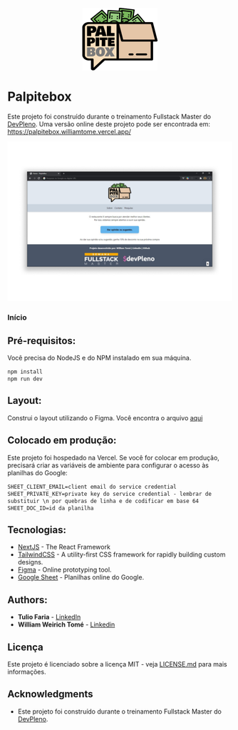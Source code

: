 <p align="center"><a href="#" target="_blank"><img src="https://github.com/williamtome/palpitebox/blob/master/public/logo_palpitebox.png?raw=true"></a></p>

# Palpitebox

Este projeto foi construído durante o treinamento Fullstack Master do [DevPleno](https://devpleno.com). Uma versão online deste projeto pode ser encontrada em: https://palpitebox.williamtome.vercel.app/

![Preview](https://github.com/williamtome/palpitebox/blob/master/print.png?raw=true)

### Início



## Pré-requisitos:

Você precisa do NodeJS e do NPM instalado em sua máquina.

```
npm install
npm run dev
```

## Layout:

Construi o layout utilizando o Figma. Você encontra o arquivo [aqui](https://www.figma.com/file/DpH4mvDQkLgD0OajjHIrlO/palpitebox-escopo?node-id=0%3A1)

## Colocado em produção:

Este projeto foi hospedado na Vercel. Se você for colocar em produção, precisará criar as variáveis de ambiente para configurar o acesso às planilhas do Google:

```
SHEET_CLIENT_EMAIL=client email do service credential
SHEET_PRIVATE_KEY=private key do service credential - lembrar de substituir \n por quebras de linha e de codificar em base 64
SHEET_DOC_ID=id da planilha
```
## Tecnologias:

* [NextJS](https://nextjs.org/) - The React Framework
* [TailwindCSS](https://tailwindcss.com/) - A utility-first CSS framework for rapidly building custom designs.
* [Figma](https://figma.com/) - Online prototyping tool.
* [Google Sheet](https://drive.google.com) - Planilhas online do Google.

## Authors:

* **Tulio Faria** - [LinkedIn](https://www.linkedin.com/in/tuliofaria/)
* **William Weirich Tomé** - [Linkedin](https://www.linkedin.com/in/williamtome/)


## Licença

Este projeto é licenciado sobre a licença MIT - veja [LICENSE.md](LICENSE.md) para mais informações.

## Acknowledgments

* Este projeto foi construído durante o treinamento Fullstack Master do [DevPleno](https://devpleno.com).
